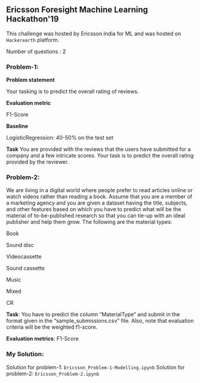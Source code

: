 ## Ericsson Foresight Machine Learning Hackathon'19

This challenge was hosted by Ericsson India for ML and was hosted on `Hackerearth` platform.

Number of questions : 2

### Problem-1:
**Problem statement**

Your tasking is to predict the overall rating of reviews.     

**Evaluation metric**

F1-Score

**Baseline**

LogisticRegression: 40-50% on the test set

**Task**
You are provided with the reviews that the users have submitted for a company and a few intricate scores. Your task is to predict the overall rating provided by the reviewer.   

### Problem-2:
We are living in a digital world where people prefer to read articles online or watch videos rather than reading a book. Assume that you are a member of a marketing agency and you are given a dataset having the title, subjects, and other features based on which you have to predict what will be the material of to-be-published research so that you can tie-up with an ideal publisher and help them grow. The following are the material types:

Book

Sound disc

Videocassette

Sound cassette

Music

Mixed

CR

**Task**: You have to predict the column “MaterialType” and submit in the format given in the “sample_submissions.csv” file. Also, note that evaluation criteria will be the weighted f1-score.

**Evaluation metrics**: F1-Score

### My Solution:
Solution for problem-1: `Ericsson_Problem-1-Modelling.ipynb`
Solution for problem-2: `Ericsson_Problem-2.ipynb`
